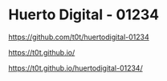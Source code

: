 # Huerto Digital - 01234

https://github.com/t0t/huertodigital-01234

https://t0t.github.io/

https://t0t.github.io/huertodigital-01234/